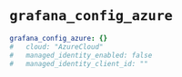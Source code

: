 # `grafana_config_azure`

```yaml
grafana_config_azure: {}
#   cloud: "AzureCloud"
#   managed_identity_enabled: false
#   managed_identity_client_id: ""
```
